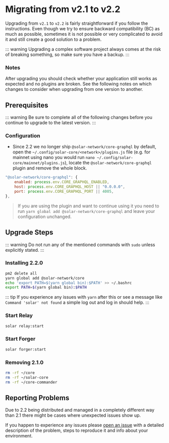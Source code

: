 # Migrating from v2.1 to v2.2

Upgrading from `v2.1` to `v2.2` is fairly straightforward if you follow the instructions. Even though we try to ensure backward compatibility (BC) as much as possible, sometimes it is not possible or very complicated to avoid it and still create a good solution to a problem.

::: warning
Upgrading a complex software project always comes at the risk of breaking something, so make sure you have a backup.
:::

### Notes

After upgrading you should check whether your application still works as expected and no plugins are broken. See the following notes on which changes to consider when upgrading from one version to another.

## Prerequisites

::: warning
Be sure to complete all of the following changes before you continue to upgrade to the latest version.
:::

### Configuration

- Since 2.2 we no longer ship `@solar-network/core-graphql` by default, open the `~/.config/solar-core/<network>/plugins.js` file (e.g. for mainnet using nano you would run `nano ~/.config/solar-core/mainnet/plugins.js`), locate the `@solar-network/core-graphql` plugin and remove the whole block.

```js
"@solar-network/core-graphql": {
    enabled: process.env.CORE_GRAPHQL_ENABLED,
    host: process.env.CORE_GRAPHQL_HOST || "0.0.0.0",
    port: process.env.CORE_GRAPHQL_PORT || 4005,
},
```

> If you are using the plugin and want to continue using it you need to run `yarn global add @solar-network/core-graphql` and leave your configuration unchanged.

## Upgrade Steps

::: warning
Do not run any of the mentioned commands with `sudo` unless explicitly stated.
:::

### Installing 2.2.0

```bash
pm2 delete all
yarn global add @solar-network/core
echo 'export PATH=$(yarn global bin):$PATH' >> ~/.bashrc
export PATH=$(yarn global bin):$PATH
```

::: tip
If you experience any issues with `yarn` after this or see a message like `Command 'solar' not found` a simple log out and log in should help.
:::

### Start Relay

```bash
solar relay:start
```

### Start Forger

```bash
solar forger:start
```

### Removing 2.1.0

```bash
rm -rf ~/core
rm -rf ~/solar-core
rm -rf ~/core-commander
```

## Reporting Problems

Due to 2.2 being distributed and managed in a completely different way than 2.1 there might be cases where unexpected issues show up.

If you happen to experience any issues please [open an issue](https://github.com/solar-network/solar-core/issues/new?template=Bug_report.md) with a detailed description of the problem, steps to reproduce it and info about your environment.
